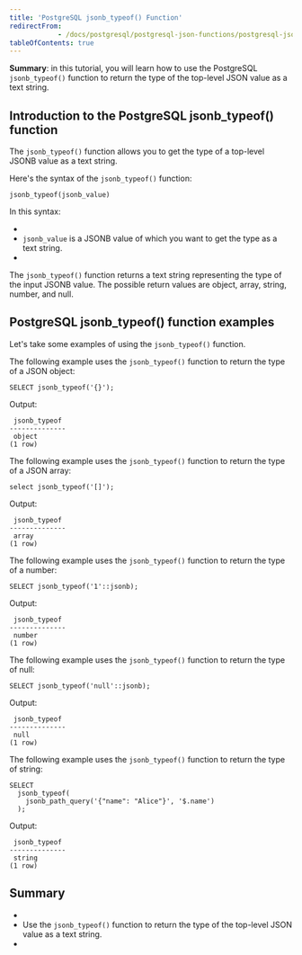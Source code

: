 ```yaml
---
title: 'PostgreSQL jsonb_typeof() Function'
redirectFrom: 
            - /docs/postgresql/postgresql-json-functions/postgresql-jsonb_typeof/
tableOfContents: true
---
```



**Summary**: in this tutorial, you will learn how to use the PostgreSQL `jsonb_typeof()` function to return the type of the top-level JSON value as a text string.





## Introduction to the PostgreSQL jsonb_typeof() function





The `jsonb_typeof()` function allows you to get the type of a top-level JSONB value as a text string.





Here's the syntax of the `jsonb_typeof()` function:





```
jsonb_typeof(jsonb_value)
```





In this syntax:





- 
- `jsonb_value` is a JSONB value of which you want to get the type as a text string.
- 





The `jsonb_typeof()` function returns a text string representing the type of the input JSONB value. The possible return values are object, array, string, number, and null.





## PostgreSQL jsonb_typeof() function examples





Let's take some examples of using the `jsonb_typeof()` function.





The following example uses the `jsonb_typeof()` function to return the type of a JSON object:





```
SELECT jsonb_typeof('{}');
```





Output:





```
 jsonb_typeof
--------------
 object
(1 row)
```





The following example uses the `jsonb_typeof()` function to return the type of a JSON array:





```
select jsonb_typeof('[]');
```





Output:





```
 jsonb_typeof
--------------
 array
(1 row)
```





The following example uses the `jsonb_typeof()` function to return the type of a number:





```
SELECT jsonb_typeof('1'::jsonb);
```





Output:





```
 jsonb_typeof
--------------
 number
(1 row)
```





The following example uses the `jsonb_typeof()` function to return the type of null:





```
SELECT jsonb_typeof('null'::jsonb);
```





Output:





```
 jsonb_typeof
--------------
 null
(1 row)
```





The following example uses the `jsonb_typeof()` function to return the type of string:





```
SELECT
  jsonb_typeof(
    jsonb_path_query('{"name": "Alice"}', '$.name')
  );
```





Output:





```
 jsonb_typeof
--------------
 string
(1 row)
```





## Summary





- 
- Use the `jsonb_typeof()` function to return the type of the top-level JSON value as a text string.
- 


